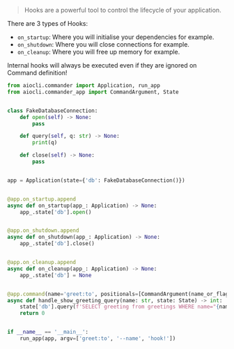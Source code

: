 > Hooks are a powerful tool to control the lifecycle of your application.


There are 3 types of Hooks:

* `on_startup`: Where you will initialise your dependencies for example.
* `on_shutdown`: Where you will close connections for example.
* `on_cleanup`: Where you will free up memory for example.

Internal hooks will always be executed even if they are ignored on Command definition!

```python
from aiocli.commander import Application, run_app
from aiocli.commander_app import CommandArgument, State


class FakeDatabaseConnection:
    def open(self) -> None:
        pass

    def query(self, q: str) -> None:
        print(q)

    def close(self) -> None:
        pass


app = Application(state={'db': FakeDatabaseConnection()})


@app.on_startup.append
async def on_startup(app_: Application) -> None:
    app_.state['db'].open()


@app.on_shutdown.append
async def on_shutdown(app_: Application) -> None:
    app_.state['db'].close()


@app.on_cleanup.append
async def on_cleanup(app_: Application) -> None:
    app_.state['db'] = None


@app.command(name='greet:to', positionals=[CommandArgument(name_or_flags='--name')])
async def handle_show_greeting_query(name: str, state: State) -> int:
    state['db'].query(f'SELECT greeting from greetings WHERE name="{name}" LIMIT 1;')
    return 0


if __name__ == '__main__':
    run_app(app, argv=['greet:to', '--name', 'hook!'])
```
